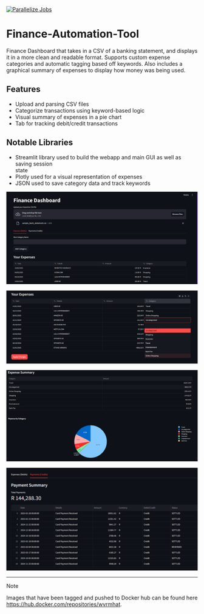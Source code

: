 [![Parallelize Jobs](https://github.com/Wvrmhat/Finance-Automation-Tool/actions/workflows/docker-build.yml/badge.svg)](https://github.com/Wvrmhat/Finance-Automation-Tool/actions/workflows/docker-build.yml)

# Finance-Automation-Tool
Finance Dashboard that takes in a CSV of a banking statement, and displays it in a more clean and readable format. Supports custom expense categories and automatic tagging based off keywords. Also includes a graphical summary of expenses to display how money was being used.

## Features

- Upload and parsing CSV files
- Categorize transactions using keyword-based logic
- Visual summary of expenses in a pie chart 
- Tab for tracking debit/credit transactions 

## Notable Libraries 
- Streamlit library used to build the webapp and main GUI as well as saving session   
state
- Plotly used for a visual representation of expenses 
- JSON used to save category data and track keywords

![Main page](https://github.com/Wvrmhat/Finance-Automation-Tool/blob/main/screenshots/image1.png)

![Categories](https://github.com/Wvrmhat/Finance-Automation-Tool/blob/main/screenshots/image2.png)

![Expense Summary](https://github.com/Wvrmhat/Finance-Automation-Tool/blob/main/screenshots/image3.png)

![Payment Summary](https://github.com/Wvrmhat/Finance-Automation-Tool/blob/main/screenshots/image4.png)

---
> [!NOTE]
> Images that have been tagged and pushed to Docker hub can be found here https://hub.docker.com/repositories/wvrmhat. 
